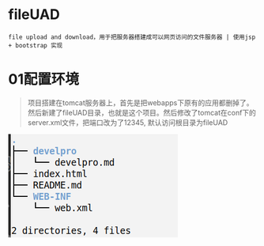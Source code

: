 # fileUAD
    file upload and download，用于把服务器搭建成可以网页访问的文件服务器 | 使用jsp + bootstrap 实现

# 01配置环境
>项目搭建在tomcat服务器上，首先是把webapps下原有的应用都删掉了。然后新建了fileUAD目录，也就是这个项目。然后修改了tomcat在conf下的server.xml文件，把端口改为了12345, 默认访问根目录为fileUAD

![项目结构](./images/2020-06-27-15-02-26.png)



